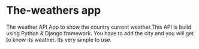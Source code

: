 # The-weathers app 
The weather API App to show the country current weather.This API is build using Python & Django framework.
You have to add the city and you will get to know its weather. Its very simple to use.
